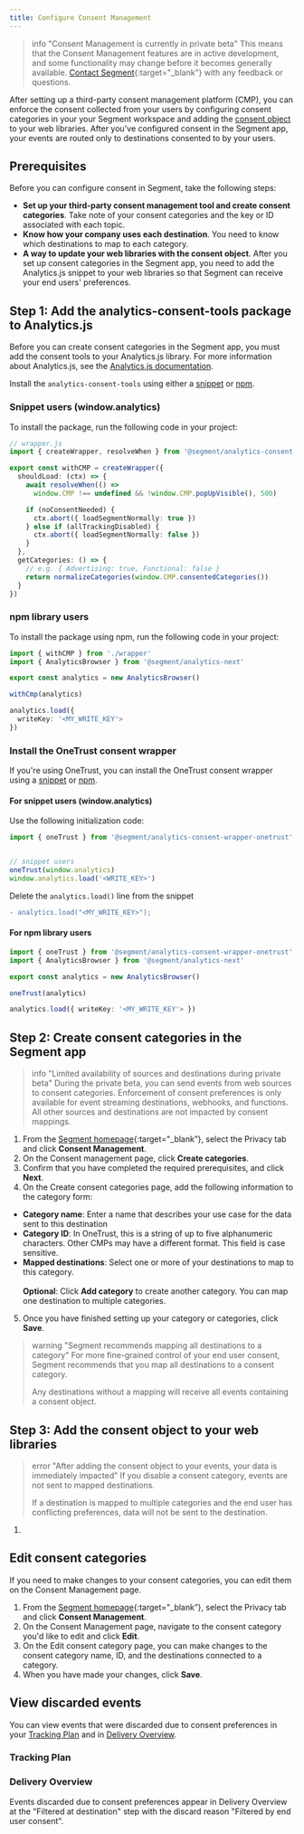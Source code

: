 ```yaml
---
title: Configure Consent Management
---
```

> info "Consent Management is currently in private beta"
> This means that the Consent Management features are in active development, and some functionality may change before it becomes generally available. [Contact Segment](https://segment.com/help/contact/){:target="_blank"} with any feedback or questions.

After setting up a third-party consent management platform (CMP), you can enforce the consent collected from your users by configuring consent categories in your your Segment workspace and adding the [consent object](/docs/privacy/consent-management/#consent-object) to your web libraries. After you've configured consent in the Segment app, your events are routed only to destinations consented to by your users.

## Prerequisites

Before you can configure consent in Segment, take the following steps:
- **Set up your third-party consent management tool and create consent categories**. Take note of your consent categories and the key or ID associated with each topic.
- **Know how your company uses each destination**. You need to know which destinations to map to each category. 
- **A way to update your web libraries with the consent object**. After you set up consent categories in the Segment app, you need to add the Analytics.js snippet to your web libraries so that Segment can receive your end users' preferences. 

## Step 1: Add the analytics-consent-tools package to Analytics.js

Before you can create consent categories in the Segment app, you must add the consent tools to your Analytics.js library. For more information about Analytics.js, see the [Analytics.js documentation](/docs/connections/sources/catalog/libraries/website/javascript/).

Install the `analytics-consent-tools` using either a [snippet](#snippet-users) or [npm](#npm-library-users).

### Snippet users (window.analytics)

To install the package, run the following code in your project:

```ts
// wrapper.js
import { createWrapper, resolveWhen } from '@segment/analytics-consent-tools'

export const withCMP = createWrapper({
  shouldLoad: (ctx) => {
    await resolveWhen(() => 
      window.CMP !== undefined && !window.CMP.popUpVisible(), 500)

    if (noConsentNeeded) {
      ctx.abort({ loadSegmentNormally: true })
    } else if (allTrackingDisabled) {
      ctx.abort({ loadSegmentNormally: false })
    }
  },
  getCategories: () => { 
    // e.g. { Advertising: true, Functional: false }
    return normalizeCategories(window.CMP.consentedCategories()) 
  }
})
```

### npm library users

To install the package using npm, run the following code in your project:

```ts
import { withCMP } from './wrapper'
import { AnalyticsBrowser } from '@segment/analytics-next'

export const analytics = new AnalyticsBrowser()

withCmp(analytics)

analytics.load({
  writeKey: '<MY_WRITE_KEY'>
})
```

### Install the OneTrust consent wrapper

If you're using OneTrust, you can install the OneTrust consent wrapper using a [snippet](#for-snippet-users-windowanalytics) or [npm](#for-npm-library-users). 

#### For snippet users (window.analytics)
Use the following initialization code: 
```ts
import { oneTrust } from '@segment/analytics-consent-wrapper-onetrust'


// snippet users
oneTrust(window.analytics)
window.analytics.load('<WRITE_KEY>')
```

Delete the `analytics.load()` line from the snippet

```diff
- analytics.load("<MY_WRITE_KEY>");
```

<!---Ask what the preceding step means in context--->


#### For npm library users

```ts
import { oneTrust } from '@segment/analytics-consent-wrapper-onetrust'
import { AnalyticsBrowser } from '@segment/analytics-next'

export const analytics = new AnalyticsBrowser()

oneTrust(analytics)

analytics.load({ writeKey: '<MY_WRITE_KEY'> })
```


## Step 2: Create consent categories in the Segment app

> info "Limited availability of sources and destinations during private beta"
> During the private beta, you can send events from web sources to consent categories. Enforcement of consent preferences is only available for event streaming destinations, webhooks, and functions. All other sources and destinations are not impacted by consent mappings.

1. From the [Segment homepage](https://app.segment.com/goto-my-workspace/){:target="_blank”}, select the Privacy tab and click **Consent Management**.
2. On the Consent management page, click **Create categories**.
3. Confirm that you have completed the required prerequisites, and click **Next**.
4. On the Create consent categories page, add the following information to the category form:
  - **Category name**: Enter a name that describes your use case for the data sent to this destination
  - **Category ID**: In OneTrust, this is a string of up to five alphanumeric characters. Other CMPs may have a different format. This field is case sensitive.
  - **Mapped destinations**: Select one or more of your destinations to map to this category.
  <br/><br/>**Optional**: Click **Add category** to create another category. You can map one destination to multiple categories.
5. Once you have finished setting up your category or categories, click **Save**.

> warning "Segment recommends mapping all destinations to a category"
> For more fine-grained control of your end user consent, Segment recommends that you map all destinations to a consent category. 
> 
> Any destinations without a mapping will receive all events containing a consent object. 


## Step 3: Add the consent object to your web libraries

> error "After adding the consent object to your events, your data is immediately impacted"
> If you disable a consent category, events are not sent to mapped destinations.
>  
> If a destination is mapped to multiple categories and the end user has conflicting preferences, data will not be sent to the destination.

1. 

## Edit consent categories

If you need to make changes to your consent categories, you can edit them on the Consent Management page. 

1. From the [Segment homepage](https://app.segment.com/goto-my-workspace/){:target="_blank”}, select the Privacy tab and click **Consent Management**.
2. On the Consent Management page, navigate to the consent category you'd like to edit and click **Edit**.
3. On the Edit consent category page, you can make changes to the consent category name, ID, and the destinations connected to a category.
4. When you have made your changes, click **Save**.

## View discarded events

You can view events that were discarded due to consent preferences in your [Tracking Plan](/docs/protocols/tracking-plan/create/) and in [Delivery Overview](/docs/connections/delivery-overview/). 

### Tracking Plan

<!-- ask for more context on this. "Events that are discarded due to consent preferences are surfaced in Protocols as a new Tracking Plan. While you can edit this Tracking Plan, Segment recommends leaving it intact" <!---why??--->

### Delivery Overview

Events discarded due to consent preferences appear in Delivery Overview at the "Filtered at destination" step with the discard reason "Filtered by end user consent". 
